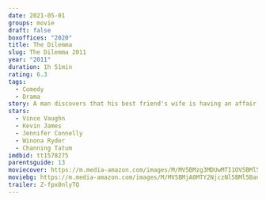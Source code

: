 ```yaml
---
date: 2021-05-01
groups: movie
draft: false
boxoffices: "2020"
title: The Dilemma
slug: The Dilemma 2011
year: "2011"
duration: 1h 51min
rating: 6.3
tags:
  - Comedy
  - Drama
story: A man discovers that his best friend's wife is having an affair.
stars:
  - Vince Vaughn
  - Kevin James
  - Jennifer Connelly
  - Winona Ryder
  - Channing Tatum
imdbid: tt1578275
parentsguide: 13
moviecover: https://m.media-amazon.com/images/M/MV5BMzg3MDUwMTI1OV5BMl5BanBnXkFtZTcwNzY0NDIxNA@@._V1_FMjpg_UX1013_.jpg
moviebg: https://m.media-amazon.com/images/M/MV5BMjA0MTY2NjczNl5BMl5BanBnXkFtZTcwNjcxOTk4Mw@@._V1_FMjpg_UX1280_.jpg
trailer: Z-fpx0nlyTQ
---
```

